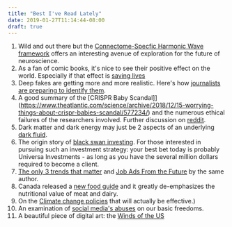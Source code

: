 ```yaml
---
title: "Best I've Read Lately"
date: 2019-01-27T11:14:44-08:00
draft: true
---
```

1. Wild and out there but the [Connectome-Specfic Harmonic Wave framework](https://opentheory.net/2018/08/a-future-for-neuroscience/) offers an interesting avenue of exploration for the future of neuroscience.
1. As a fan of comic books, it's nice to see their positive effect on the world. Especially if that effect is [saving lives](https://medium.com/@squidmag/how-didier-kassai-is-saving-lives-with-comic-books-in-the-central-african-republic-16d2b2aa8337)
1. Deep fakes are getting more and more realistic. Here's how [journalists are preparing to identify them](http://www.niemanlab.org/2018/11/how-the-wall-street-journal-is-preparing-its-journalists-to-detect-deepfakes/).
1. A good summary of the [CRISPR Baby Scandal]](https://www.theatlantic.com/science/archive/2018/12/15-worrying-things-about-crispr-babies-scandal/577234/) and the numerous ethical failures of the researchers involved. Further discussion on [reddit](http://reddit.com/r/science/comments/a2obkm/science_discussion_last_week_a_team_of_scientists/).
1. Dark matter and dark energy may just be 2 aspects of an underlying [dark fluid](https://theconversation.com/bizarre-dark-fluid-with-negative-mass-could-dominate-the-universe-what-my-research-suggests-107922).
1. The origin story of [black swan investing](http://faculty.sites.uci.edu/pjorion/files/2018/03/NYorker2002-blowingup.pdf). For those interested in pursuing such an investment strategy: your best bet today is probably Universa Investments - as long as you have the several million dollars required to become a client.
1. [The only 3 trends that matter](https://medium.com/predict/the-only-three-trends-that-matter-ee705e8ff9ce) and [Job Ads From the Future](https://medium.com/predict/job-ads-from-the-future-a37d21dfecf9) by the same author.
1. Canada released a [new food guide](https://www.theglobeandmail.com/canada/article-new-canadas-food-guide-explained/) and it greatly de-emphasizes the nutritional value of meat and dairy.
1. On the [Climate change policies](https://www.vox.com/energy-and-environment/2018/11/16/18096352/climate-change-clean-energy-policies-guide) that will actually be effective.)
1. An examination of [social media's abuses](http://muse.jhu.edu/article/713720) on our basic freedoms.
1. A beautiful piece of digital art: the [Winds of the US](http://hint.fm/wind/)